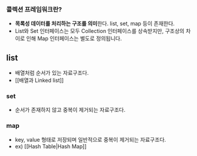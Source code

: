 ### 콜렉션 프레임워크란?
- **목록성 데이터를 처리하는 구조를 의미**한다. list, set, map 등이 존재한다.
- List와 Set 인터페이스는 모두 Collection 인터페이스를 상속받지만, 구조상의 차이로 인해 Map 인터페이스는 별도로 정의됩니다.

## list
- 배열처럼 순서가 있는 자료구조다.
- [[배열과 Linked list]]

### set
- 순서가 존재하지 않고 중복이 제거되는 자료구조다.

### map
- key, value 형태로 저장되며 일반적으로 중복이 제거되는 자료구조다.
- ex) [[Hash Table|Hash Map]]